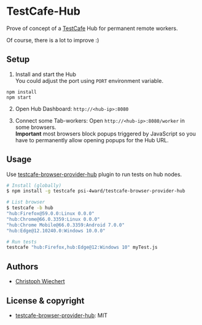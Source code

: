 # TestCafe-Hub

Prove of concept of a [TestCafe](https://github.com/DevExpress/testcafe) Hub for permanent remote workers.  

Of course, there is a lot to improve :)

## Setup
1. Install and start the Hub  
  You could adjust the port using `PORT` environment variable.  
  ```shell
  npm install
  npm start
  ``` 

2. Open Hub Dashboard: `http://<hub-ip>:8080`
  
3. Connect some Tab-workers: Open `http://<hub-ip>:8080/worker` in some browsers.   
   **Important** most browsers block popups triggered by JavaScript so you have to permanently allow opening popups for the Hub URL.


## Usage 

Use [testcafe-browser-provider-hub](https://github.com/psi-4ward/testcafe-browser-provider-hub) plugin to run tests on hub nodes.


```bash
# Install (globally)
$ npm install -g testcafe psi-4ward/testcafe-browser-provider-hub

# List browser
$ testcafe -b hub
"hub:Firefox@59.0.0:Linux 0.0.0"
"hub:Chrome@66.0.3359:Linux 0.0.0"
"hub:Chrome Mobile@66.0.3359:Android 7.0.0"
"hub:Edge@12.10240.0:Windows 10.0.0"

# Run tests
testcafe "hub:Firefox,hub:Edge@12:Windows 10" myTest.js 
```

## Authors

* [Christoph Wiechert](https://psi.cx)

## License & copyright
* [testcafe-browser-provider-hub](https://github.com/psi-4ward/testcafe-hub/blob/master/LICENSE): MIT
